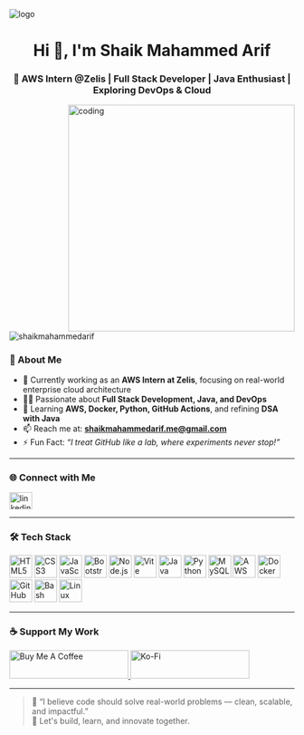 ![logo](https://i.postimg.cc/9MpdDXh5/Picsart-24-04-10-15-20-22-533.jpg)
<h1 align="center">Hi 👋, I'm Shaik Mahammed Arif</h1>
<h3 align="center">🚀 AWS Intern @Zelis | Full Stack Developer | Java Enthusiast | Exploring DevOps & Cloud</h3>

<img align="right" alt="coding" width="400" src="https://camo.githubusercontent.com/cae12fddd9d6982901d82580bdf321d81fb299141098ca1c2d4891870827bf17/68747470733a2f2f6d69726f2e6d656469756d2e636f6d2f6d61782f313336302f302a37513379765349765f7430696f4a2d5a2e676966">

<p align="left"> <img src="https://komarev.com/ghpvc/?username=shaikmahammedarif&label=Profile%20views&color=0e75b6&style=flat" alt="shaikmahammedarif" /> </p>

### 🌟 About Me

- 🔭 Currently working as an **AWS Intern at Zelis**, focusing on real-world enterprise cloud architecture  
- 🧑‍💻 Passionate about **Full Stack Development, Java, and DevOps**
- 🌱 Learning **AWS, Docker, Python, GitHub Actions**, and refining **DSA with Java**
- 📫 Reach me at: **shaikmahammedarif.me@gmail.com**
- ⚡ Fun Fact: _“I treat GitHub like a lab, where experiments never stop!”_

---

### 🌐 Connect with Me

<p align="left">
  <a href="https://www.linkedin.com/in/mahammedarif/" target="_blank">
    <img align="center" src="https://raw.githubusercontent.com/rahuldkjain/github-profile-readme-generator/master/src/images/icons/Social/linked-in-alt.svg" alt="linkedin" height="30" width="40" />
  </a>
</p>

---

### 🛠️ Tech Stack

<p align="left">
  <!-- Web Dev -->
  <img src="https://cdn.jsdelivr.net/gh/devicons/devicon/icons/html5/html5-original.svg" width="40" height="40" alt="HTML5" />
  <img src="https://cdn.jsdelivr.net/gh/devicons/devicon/icons/css3/css3-original.svg" width="40" height="40" alt="CSS3" />
  <img src="https://cdn.jsdelivr.net/gh/devicons/devicon/icons/javascript/javascript-original.svg" width="40" height="40" alt="JavaScript" />
  <img src="https://cdn.jsdelivr.net/gh/devicons/devicon/icons/bootstrap/bootstrap-plain-wordmark.svg" width="40" height="40" alt="Bootstrap" />
  <img src="https://cdn.jsdelivr.net/gh/devicons/devicon/icons/nodejs/nodejs-original.svg" width="40" height="40" alt="Node.js" />
  <img src="https://cdn.jsdelivr.net/gh/devicons/devicon/icons/vite/vite-original.svg" width="40" height="40" alt="Vite" />

  <!-- Programming Languages -->
  <img src="https://cdn.jsdelivr.net/gh/devicons/devicon/icons/java/java-original.svg" width="40" height="40" alt="Java" />
  <img src="https://cdn.jsdelivr.net/gh/devicons/devicon/icons/python/python-original.svg" width="40" height="40" alt="Python" />

  <!-- Database -->
  <img src="https://cdn.jsdelivr.net/gh/devicons/devicon/icons/mysql/mysql-original-wordmark.svg" width="40" height="40" alt="MySQL" />

  <!-- Cloud / DevOps -->
  <img src="https://cdn.jsdelivr.net/gh/devicons/devicon/icons/amazonwebservices/amazonwebservices-original.svg" width="40" height="40" alt="AWS" />
  <img src="https://cdn.jsdelivr.net/gh/devicons/devicon/icons/docker/docker-original.svg" width="40" height="40" alt="Docker" />
  <img src="https://cdn.jsdelivr.net/gh/devicons/devicon/icons/github/github-original.svg" width="40" height="40" alt="GitHub" />
  <img src="https://cdn.jsdelivr.net/gh/devicons/devicon/icons/bash/bash-original.svg" width="40" height="40" alt="Bash" />
  <img src="https://cdn.jsdelivr.net/gh/devicons/devicon/icons/linux/linux-original.svg" width="40" height="40" alt="Linux" />
</p>

---

### ☕ Support My Work

<p>
  <a href="https://www.buymeacoffee.com/arifshaik">
    <img src="https://cdn.buymeacoffee.com/buttons/v2/default-yellow.png" height="50" width="210" alt="Buy Me A Coffee" />
  </a>
  <a href="https://ko-fi.com/arifshaik">
    <img src="https://cdn.ko-fi.com/cdn/kofi3.png?v=3" height="50" width="210" alt="Ko-Fi" />
  </a>
</p>

---

> 💼 “I believe code should solve real-world problems — clean, scalable, and impactful.”  
> 🧭 Let's build, learn, and innovate together.
